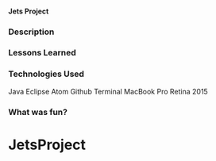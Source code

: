 #### Jets Project

### Description


### Lessons Learned


### Technologies Used
Java
Eclipse
Atom
Github
Terminal
MacBook Pro Retina 2015

### What was fun?
# JetsProject
